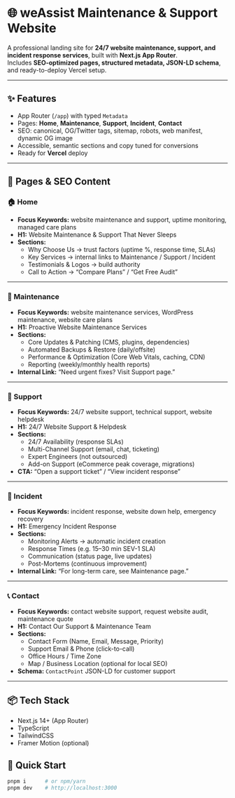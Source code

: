 # 🌐 weAssist Maintenance & Support Website

A professional landing site for **24/7 website maintenance, support, and incident response services**, built with **Next.js App Router**.  
Includes **SEO-optimized pages, structured metadata, JSON-LD schema**, and ready-to-deploy Vercel setup.

---

## ✨ Features
- App Router (`/app`) with typed `Metadata`
- Pages: **Home**, **Maintenance**, **Support**, **Incident**, **Contact**
- SEO: canonical, OG/Twitter tags, sitemap, robots, web manifest, dynamic OG image
- Accessible, semantic sections and copy tuned for conversions
- Ready for **Vercel** deploy

---

## 📑 Pages & SEO Content

### 🏠 Home
- **Focus Keywords:** website maintenance and support, uptime monitoring, managed care plans  
- **H1:** Website Maintenance & Support That Never Sleeps  
- **Sections:**  
  - Why Choose Us → trust factors (uptime %, response time, SLAs)  
  - Key Services → internal links to Maintenance / Support / Incident  
  - Testimonials & Logos → build authority  
  - Call to Action → “Compare Plans” / “Get Free Audit”

---

### 🔧 Maintenance
- **Focus Keywords:** website maintenance services, WordPress maintenance, website care plans  
- **H1:** Proactive Website Maintenance Services  
- **Sections:**  
  - Core Updates & Patching (CMS, plugins, dependencies)  
  - Automated Backups & Restore (daily/offsite)  
  - Performance & Optimization (Core Web Vitals, caching, CDN)  
  - Reporting (weekly/monthly health reports)  
- **Internal Link:** “Need urgent fixes? Visit Support page.”

---

### 🛟 Support
- **Focus Keywords:** 24/7 website support, technical support, website helpdesk  
- **H1:** 24/7 Website Support & Helpdesk  
- **Sections:**  
  - 24/7 Availability (response SLAs)  
  - Multi-Channel Support (email, chat, ticketing)  
  - Expert Engineers (not outsourced)  
  - Add-on Support (eCommerce peak coverage, migrations)  
- **CTA:** “Open a support ticket” / “View incident response”

---

### 🚨 Incident
- **Focus Keywords:** incident response, website down help, emergency recovery  
- **H1:** Emergency Incident Response  
- **Sections:**  
  - Monitoring Alerts → automatic incident creation  
  - Response Times (e.g. 15–30 min SEV-1 SLA)  
  - Communication (status page, live updates)  
  - Post-Mortems (continuous improvement)  
- **Internal Link:** “For long-term care, see Maintenance page.”

---

### 📞 Contact
- **Focus Keywords:** contact website support, request website audit, maintenance quote  
- **H1:** Contact Our Support & Maintenance Team  
- **Sections:**  
  - Contact Form (Name, Email, Message, Priority)  
  - Support Email & Phone (click-to-call)  
  - Office Hours / Time Zone  
  - Map / Business Location (optional for local SEO)  
- **Schema:** `ContactPoint` JSON-LD for customer support

---

## 📦 Tech Stack
- Next.js 14+ (App Router)
- TypeScript
- TailwindCSS
- Framer Motion (optional)

## 🚀 Quick Start
```bash
pnpm i      # or npm/yarn
pnpm dev    # http://localhost:3000
